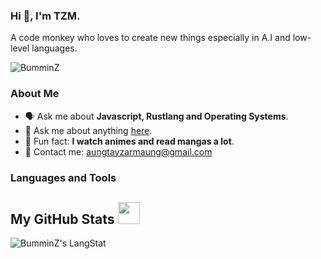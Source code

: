 ### Hi 👋, I'm TZM.

A code monkey who loves to create new things especially in A.I and low-level languages.

<img src="https://komarev.com/ghpvc/?username=BumminZ&label=Profile%20views&color=0e75b6&style=flat" alt="BumminZ" />

### About Me

- 🗣️ Ask me about **Javascript, Rustlang and Operating Systems**.
- 📮 Ask me about anything [here](https://github.com/BumminZ/BumminZ/issues).
- 🧠 Fun fact: **I watch animes and read mangas a lot**.
- 📧 Contact me: [aungtayzarmaung@gmail.com](mailto:aungtayzarmaung@gmail.com)

### Languages and Tools

[comment]: ![Javascript](https://img.shields.io/badge/JavaScript-323330?style=for-the-badge&logo=javascript&logoColor=F7DF1E)
[comment]: ![Typescript](https://img.shields.io/badge/TypeScript-007ACC?style=for-the-badge&logo=typescript&logoColor=white)
[comment]: ![Rust](https://img.shields.io/badge/Rust-black?style=for-the-badge&logo=rust&logoColor=#E57324)

[comment]: ![MongoDB](https://img.shields.io/badge/MongoDB-4EA94B?style=for-the-badge&logo=mongodb&logoColor=white)
[comment]: ![MySQL](https://img.shields.io/badge/MySQL-005C84?style=for-the-badge&logo=mysql&logoColor=white)
[comment]: ![SQLite](https://img.shields.io/badge/SQLite-07405E?style=for-the-badge&logo=sqlite&logoColor=white)
[comment]: ![PostgreSQL](https://img.shields.io/badge/PostgreSQL-316192?style=for-the-badge&logo=postgresql&logoColor=white)
[comment]: ![Redis](https://img.shields.io/badge/redis-%23DD0031.svg?&style=for-the-badge&logo=redis&logoColor=white)

[comment]: ![React](https://img.shields.io/badge/React-20232A?style=for-the-badge&logo=react&logoColor=61DAFB)
[comment]: ![Angular](https://img.shields.io/badge/Angular-DD0031?style=for-the-badge&logo=angular&logoColor=white)
[comment]: ![Nextjs](https://img.shields.io/badge/next.js-000000?style=for-the-badge&logo=nextdotjs&logoColor=white)

[comment]: ![Node](https://img.shields.io/badge/Node%20js-339933?style=for-the-badge&logo=nodedotjs&logoColor=white)
[comment]: ![Express](https://img.shields.io/badge/Express.js-000000?style=for-the-badge&logo=express&logoColor=white)

[comment]: ![Arch](https://img.shields.io/badge/Arch_Linux-1793D1?style=for-the-badge&logo=arch-linux&logoColor=white)
[comment]: ![Debian](https://img.shields.io/badge/Debian-A81D33?style=for-the-badge&logo=debian&logoColor=white)

## My GitHub Stats <img src = "https://i.pinimg.com/originals/65/c4/f4/65c4f452571be1261e9c623f7da488ac.gif" width = 35px>

 <div>
  <p><img align="center" src="https://github-readme-streak-stats.herokuapp.com?user=BumminZ" alt="BumminZ's LangStat" /></p>
</div>
